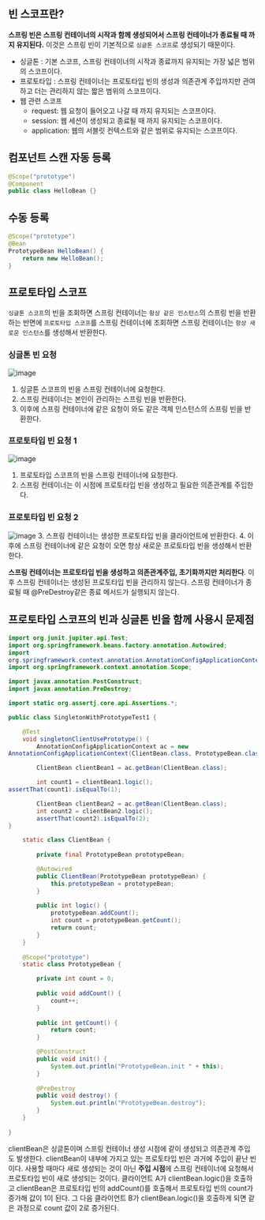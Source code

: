 ## 빈 스코프란? 
**스프링 빈은 스프링 컨테이너의 시작과 함께 생성되어서 스프링 컨테이너가 종료될 때 까지 유지된다.** 이것은 스프링 빈이 기본적으로 `싱글톤 스코프`로 생성되기 때문이다.
* 싱글톤 : 기본 스코프, 스프링 컨테이너의 시작과 종료까지 유지되는 가장 넓은 범위의 스코프이다.
* 프로토타입 : 스프링 컨테이너는 프로토타입 빈의 생성과 의존관계 주입까지만 관여하고 더는 관리하지 않는 짧은 범위의 스코프이다.
* 웹 관련 스코프
	* request: 웹 요청이 들어오고 나갈 때 까지 유지되는 스코프이다.
	*  session: 웹 세션이 생성되고 종료될 때 까지 유지되는 스코프이다.
	* application: 웹의 서블릿 컨텍스트와 같은 범위로 유지되는 스코프이다.

## 컴포넌트 스캔 자동 등록
```java
@Scope("prototype")
@Component
public class HelloBean {}
```
## 수동 등록
```java
@Scope("prototype")
@Bean
PrototypeBean HelloBean() {
	return new HelloBean();
}
```
## 프로토타입 스코프
`싱글톤 스코프`의 빈을 조회하면 스프링 컨테이너는 `항상 같은 인스턴스`의 스프링 빈을 반환하는 반면에 `프로토타입 스코프`를 스프링 컨테이너에 조회하면 스프링 컨테이너는 `항상 새로운 인스턴스`를 생성해서 반환한다.

### 싱글톤 빈 요청
![image](https://user-images.githubusercontent.com/94179449/193590388-10357779-dbbb-45a5-be08-f977f9b62c47.png)
 1. 싱글톤 스코프의 빈을 스프링 컨테이너에 요청한다.
 2. 스프링 컨테이너는 본인이 관리하는 스프링 빈을 반환한다.
 3. 이후에 스프링 컨테이너에 같은 요청이 와도 같은 객체 인스턴스의 스프링 빈을 반환한다.

### 프로토타입 빈 요청 1
![image](https://user-images.githubusercontent.com/94179449/193591081-427e5c0a-5b98-4cb7-bf1e-958670f85b09.png)

 1. 프로토타입 스코프의 빈을 스프링 컨테이너에 요청한다.
 2. 스프링 컨테이너는 이 시점에 프로토타입 빈을 생성하고 필요한 의존관계를 주입한다.
### 프로토타입 빈 요청 2
![image](https://user-images.githubusercontent.com/94179449/193591521-08c0d894-c6d2-4d8f-849d-57b0e56ece92.png)
 3. 스프링 컨테이너는 생성한 프로토타입 빈을 클라이언트에 반환한다.
 4. 이후에 스프링 컨테이너에 같은 요청이 오면 항상 새로운 프로토타입 빈을 생성해서 반환한다.

**스프링 컨테이너는 프로토타입 빈을 생성하고 의존관계주입, 초기화까지만 처리한다**. 이후 스프링 컨테이너는 생성된 프로토타입 빈을 관리하지 않는다. 스프링 컨테이너가 종료될 때 @PreDestroy같은 종료 메서드가 실행되지 않는다.

## 프로토타입 스코프의 빈과 싱글톤 빈을 함께 사용시 문제점

```java
import org.junit.jupiter.api.Test;
import org.springframework.beans.factory.annotation.Autowired;
import
org.springframework.context.annotation.AnnotationConfigApplicationContext;
import org.springframework.context.annotation.Scope;

import javax.annotation.PostConstruct;
import javax.annotation.PreDestroy;

import static org.assertj.core.api.Assertions.*;

public class SingletonWithPrototypeTest1 {

	@Test
	void singletonClientUsePrototype() {
		AnnotationConfigApplicationContext ac = new
AnnotationConfigApplicationContext(ClientBean.class, PrototypeBean.class);

		ClientBean clientBean1 = ac.getBean(ClientBean.class);

		int count1 = clientBean1.logic();
assertThat(count1).isEqualTo(1);

		ClientBean clientBean2 = ac.getBean(ClientBean.class);
		int count2 = clientBean2.logic();
		assertThat(count2).isEqualTo(2);
}

	static class ClientBean {
	
		private final PrototypeBean prototypeBean;

		@Autowired
		public ClientBean(PrototypeBean prototypeBean) {
			this.prototypeBean = prototypeBean;
		}
		
		public int logic() {
			prototypeBean.addCount();
			int count = prototypeBean.getCount();
			return count;
		}
	}
	
	@Scope("prototype")
	static class PrototypeBean {

		private int count = 0;
		
		public void addCount() {
			count++;
		}
		
		public int getCount() {
			return count;
		}

		@PostConstruct
		public void init() {
			System.out.println("PrototypeBean.init " + this);
		}
		
		@PreDestroy
		public void destroy() {
			System.out.println("PrototypeBean.destroy");
		}
	}
	
}
``` 
clientBean은 싱글톤이며 스프링 컨테이너 생성 시점에 같이 생성되고 의존관계 주입도 발생한다. clientBean이 내부에 가지고 있는 프로토타입 빈은 과거에 주입이 끝난 빈이다.  사용할 때마다 새로 생성되는 것이 아닌 **주입 시점**에 스프링 컨테이너에 요청해서 프로토타입 빈이 새로 생성되는 것이다. 클라이언트 A가 clientBean.logic()을 호출하고 clientBean은 프로토타입 빈의 addCount()를 호출해서 프로토타입 빈의 count가 증가해 값이 1이 된다. 그 다음 클라이언트 B가 clientBean.logic()을 호출하게 되면 같은 과정으로 count 값이 2로 증가된다.

